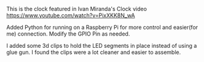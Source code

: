 This is the clock featured in Ivan Miranda's Clock video https://www.youtube.com/watch?v=PixXKK8N_wA

Added Python for running on a Raspberry Pi for more control and easier(for me) connection.  Modify the GPIO Pin as needed.

I added some 3d clips to hold the LED segments in place instead of using a glue gun.  I found the clips were a lot cleaner and easier to assemble.
